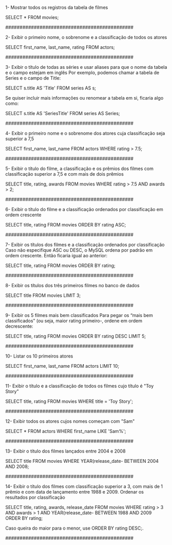 1- Mostrar todos os registros da tabela de filmes

SELECT *
FROM movies;

#############################################

2- Exibir o primeiro nome, o sobrenome e a classificação de todos os atores

SELECT first_name, last_name, rating
FROM actors;

#############################################

3- Exibir o título de todas as séries e usar aliases para que o nome da tabela e o campo estejam em inglês
Por exemplo, podemos chamar a tabela de Series e o campo de Title:

SELECT s.title AS 'Title'
FROM series AS s;

Se quiser incluir mais informações ou renomear a tabela em si, ficaria algo como:

SELECT s.title AS 'SeriesTitle'
FROM series AS Series;

#############################################

4- Exibir o primeiro nome e o sobrenome dos atores cuja classificação seja superior a 7,5

SELECT first_name, last_name
FROM actors
WHERE rating > 7.5;

#############################################

5- Exibir o título do filme, a classificação e os prêmios dos filmes com classificação superior a 7,5 e com mais de dois prêmios

SELECT title, rating, awards
FROM movies
WHERE rating > 7.5
  AND awards > 2;

#############################################

6- Exibir o título do filme e a classificação ordenados por classificação em ordem crescente

SELECT title, rating
FROM movies
ORDER BY rating ASC;


#############################################

7- Exibir os títulos dos filmes e a classificação ordenados por classificação
Caso não especifique ASC ou DESC, o MySQL ordena por padrão em ordem crescente. Então ficaria igual ao anterior:

SELECT title, rating
FROM movies
ORDER BY rating;

#############################################

8- Exibir os títulos dos três primeiros filmes no banco de dados

SELECT title
FROM movies
LIMIT 3;

#############################################

9- Exibir os 5 filmes mais bem classificados
Para pegar os “mais bem classificados” (ou seja, maior rating primeiro-, ordene em ordem decrescente:

SELECT title, rating
FROM movies
ORDER BY rating DESC
LIMIT 5;

#############################################

10- Listar os 10 primeiros atores

SELECT first_name, last_name
FROM actors
LIMIT 10;


#############################################

11- Exibir o título e a classificação de todos os filmes cujo título é "Toy Story"

SELECT title, rating
FROM movies
WHERE title = 'Toy Story';

#############################################

12- Exibir todos os atores cujos nomes começam com "Sam"

SELECT *
FROM actors
WHERE first_name LIKE 'Sam%';

#############################################

13- Exibir o título dos filmes lançados entre 2004 e 2008

SELECT title
FROM movies
WHERE YEAR(release_date- BETWEEN 2004 AND 2008;

#############################################

14- Exibir o título dos filmes com classificação superior a 3, com mais de 1 prêmio e com data de lançamento entre 1988 e 2009. Ordenar os resultados por classificação

SELECT title, rating, awards, release_date
FROM movies
WHERE rating > 3
  AND awards > 1
  AND YEAR(release_date- BETWEEN 1988 AND 2009
ORDER BY rating;

Caso queira do maior para o menor, use ORDER BY rating DESC;.


#############################################
